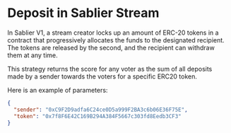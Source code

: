 # Deposit in Sablier Stream

In Sablier V1, a stream creator locks up an amount of ERC-20 tokens in a contract that progressively allocates the funds to the designated
recipient. The tokens are released by the second, and the recipient can withdraw them at any time.

This strategy returns the score for any voter as the sum of all deposits made by a sender towards the voters for a specific ERC20 token.

Here is an example of parameters:

```json
{
  "sender": "0xC9F2D9adfa6C24ce0D5a999F2BA3c6b06E36F75E",
  "token": "0x7f8F6E42C169B294A384F5667c303fd8Eedb3CF3"
}
```
